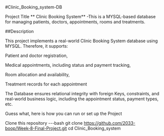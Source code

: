 #Clinic_Booking_system-DB

Project Title
** Clinic Booking System** -This is a MYSQL-based database for managing patients, doctors, appointments, rooms and treatments.

##Description

This project implements a real-world Clinic Booking System database using MYSQL. Therefore, it supports:

Patient and doctor registration,

Medical appointments, including status and payment tracking,

Room allocation and availability,

Treatment records for each appointment

The Database ensures relational integrity with foreign Keys, constraints, and real-world business logic, including the appointment status, payment types, etc.

Guess what, here is how you can run or set up the Project

Clone this repository
---bash
git clone https://github.com/2033-boop/Week-8-Final-Project.git
cd Clinic_Booking_system
